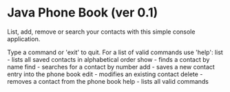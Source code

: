 Java Phone Book (ver 0.1)
============================

List, add, remove or search your contacts with this simple console application.

Type a command or 'exit' to quit. For a list of valid commands use 'help':
list - lists all saved contacts in alphabetical  order
show - finds a contact by name
find - searches for a contact by number
add - saves a new contact entry into the phone book
edit - modifies an existing contact
delete - removes a contact from the phone book
help - lists all valid commands

